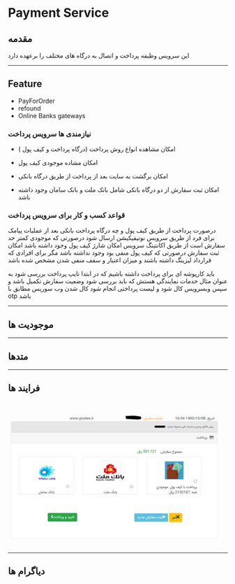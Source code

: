 # Payment Service

## مقدمه

این سرویس وظیفه پرداخت و اتصال به درگاه  های مختلف را برعهده دارد  

---

## Feature

- PayForOrder
- refound
- Online Banks  gateways

### نیازمندی ها سرویس پرداخت

- امکان مشاهده انواع روش پرداخت (درگاه پرداخت و کیف پول )

- امکان مشاده موجودی کیف پول
- امکان برگشت به سایت بعد از پرداخت از طریق درگاه بانکی
- امکان ثبت سفارش از دو درگاه بانکی شامل بانک ملت و بانک سامان وجود داشته باشد

### قواعد کسب و کار برای سرویس پرداخت

درصورت پرداخت از طریق کیف پول و چه درگاه پرداخت بانکی بعد از عملیات پیامک برای فرد از طریق سرویس نوتیفیکیشن ارسال شود
درصورتی که موجودی کمتر حد سفارش است از طریق اکانتینگ سرویس امکان شارژ کیف پول وجود داشته باشد
امکان ثبت سفارش درصورتی که کیف پول منفی بود وجود نداشته باشد مگر برای افرادی که قرارداد لیزینگ داشته باشند و میزان اعتبار و سقف منفی شدن مشخص شده باشد

باید کارپوشه ای برای پرداخت داشته باشیم که در ابتدا تایپ پرداخت بررسی شود به عنوان مثال خدمات نمایندگی هستش که باید بررسی شود وضعیت سفارش تکمیل باشد و سپس وبسرویس کال شود و لیست پرداختی انجام شود 
کال شدن وب سوریس مطابق با otp باشد 


---

## موجودیت ها

---

## متدها

---

## فرایند ها

![pay](imgs/pay.PNG)

---

## دیاگرام ها